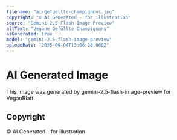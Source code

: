```yaml
---
filename: "ai-gefuellte-champignons.jpg"
copyright: "© AI Generated - for illustration"
source: "Gemini 2.5 Flash Image Preview"
altText: "Vegane Gefüllte Champignons"
aiGenerated: true
model: "gemini-2.5-flash-image-preview"
uploadDate: "2025-09-04T13:06:28.060Z"
---
```


# AI Generated Image

This image was generated by gemini-2.5-flash-image-preview for VeganBlatt.

## Copyright
© AI Generated - for illustration
